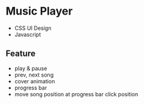 # Music Player
- CSS UI Design
- Javascript  

## Feature
- play & pause
- prev, next song
- cover animation
- progress bar
- move song position at progress bar click position
